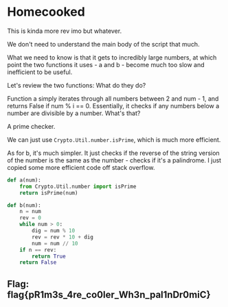 # Homecooked

This is kinda more rev imo but whatever.

We don't need to understand the main body of the script that much.

What we need to know is that it gets to incredibly large numbers, at which point the two functions it uses - a and b - become much too slow and inefficient to be useful.

Let's review the two functions: What do they do?

Function a simply iterates through all numbers between 2 and num - 1, and returns False if num % i == 0. Essentially, it checks if any numbers below a number are divisible by a number. What's that?

A prime checker.

We can just use `Crypto.Util.number.isPrime`, which is much more efficient.

As for b, it's much simpler. It just checks if the reverse of the string version of the number is the same as the number - checks if it's a palindrome. I just copied some more efficient code off stack overflow.

```python
def a(num):
    from Crypto.Util.number import isPrime
    return isPrime(num)  

def b(num):
    n = num
    rev = 0
    while num > 0:
        dig = num % 10
        rev = rev * 10 + dig
        num = num // 10
    if n == rev:
        return True
    return False
```

## Flag: flag{pR1m3s\_4re\_co0ler\_Wh3n\_pal1nDr0miC}

